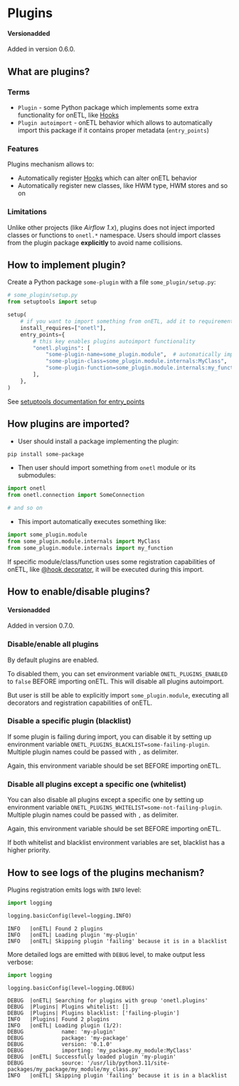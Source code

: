 <a id="plugins"></a>

# Plugins

#### Versionadded
Added in version 0.6.0.

## What are plugins?

### Terms

* `Plugin` - some Python package which implements some extra functionality for onETL, like [Hooks](hooks/index.md#hooks)
* `Plugin autoimport` - onETL behavior which allows to automatically import this package if it contains proper metadata (`entry_points`)

### Features

Plugins mechanism allows to:

* Automatically register [Hooks](hooks/index.md#hooks) which can alter onETL behavior
* Automatically register new classes, like HWM type, HWM stores and so on

### Limitations

Unlike other projects (like *Airflow 1.x*), plugins does not inject imported classes or functions to `onetl.*` namespace.
Users should import classes from the plugin package **explicitly** to avoid name collisions.

## How to implement plugin?

Create a Python package `some-plugin` with a file `some_plugin/setup.py`:

```python
# some_plugin/setup.py
from setuptools import setup

setup(
    # if you want to import something from onETL, add it to requirements list
    install_requires=["onetl"],
    entry_points={
        # this key enables plugins autoimport functionality
        "onetl.plugins": [
            "some-plugin-name=some_plugin.module",  # automatically import all module content
            "some-plugin-class=some_plugin.module.internals:MyClass",  # import a specific class
            "some-plugin-function=some_plugin.module.internals:my_function",  # import a specific function
        ],
    },
)
```

See [setuptools documentation for entry_points](https://setuptools.pypa.io/en/latest/userguide/entry_point.html)

## How plugins are imported?

* User should install a package implementing the plugin:

```bash
pip install some-package
```

* Then user should import something from `onetl` module or its submodules:

```python
import onetl
from onetl.connection import SomeConnection

# and so on
```

* This import automatically executes something like:

```python
import some_plugin.module
from some_plugin.module.internals import MyClass
from some_plugin.module.internals import my_function
```

If specific module/class/function uses some registration capabilities of onETL,
like [@hook decorator](hooks/hook.md#hook-decorator), it will be executed during this import.

## How to enable/disable plugins?

#### Versionadded
Added in version 0.7.0.

### Disable/enable all plugins

By default plugins are enabled.

To disabled them, you can set environment variable `ONETL_PLUGINS_ENABLED` to `false` BEFORE
importing onETL. This will disable all plugins autoimport.

But user is still be able to explicitly import `some_plugin.module`, executing
all decorators and registration capabilities of onETL.

### Disable a specific plugin (blacklist)

If some plugin is failing during import, you can disable it by setting up environment variable
`ONETL_PLUGINS_BLACKLIST=some-failing-plugin`. Multiple plugin names could be passed with `,` as delimiter.

Again, this environment variable should be set BEFORE importing onETL.

### Disable all plugins except a specific one (whitelist)

You can also disable all plugins except a specific one by setting up environment variable
`ONETL_PLUGINS_WHITELIST=some-not-failing-plugin`. Multiple plugin names could be passed with `,` as delimiter.

Again, this environment variable should be set BEFORE importing onETL.

If both whitelist and blacklist environment variables are set, blacklist has a higher priority.

## How to see logs of the plugins mechanism?

Plugins registration emits logs with `INFO` level:

```python
import logging

logging.basicConfig(level=logging.INFO)
```

```text
INFO   |onETL| Found 2 plugins
INFO   |onETL| Loading plugin 'my-plugin'
INFO   |onETL| Skipping plugin 'failing' because it is in a blacklist
```

More detailed logs are emitted with `DEBUG` level, to make output less verbose:

```python
import logging

logging.basicConfig(level=logging.DEBUG)
```

```text
DEBUG  |onETL| Searching for plugins with group 'onetl.plugins'
DEBUG  |Plugins| Plugins whitelist: []
DEBUG  |Plugins| Plugins blacklist: ['failing-plugin']
INFO   |Plugins| Found 2 plugins
INFO   |onETL| Loading plugin (1/2):
DEBUG            name: 'my-plugin'
DEBUG            package: 'my-package'
DEBUG            version: '0.1.0'
DEBUG            importing: 'my_package.my_module:MyClass'
DEBUG  |onETL| Successfully loaded plugin 'my-plugin'
DEBUG            source: '/usr/lib/python3.11/site-packages/my_package/my_module/my_class.py'
INFO   |onETL| Skipping plugin 'failing' because it is in a blacklist
```
